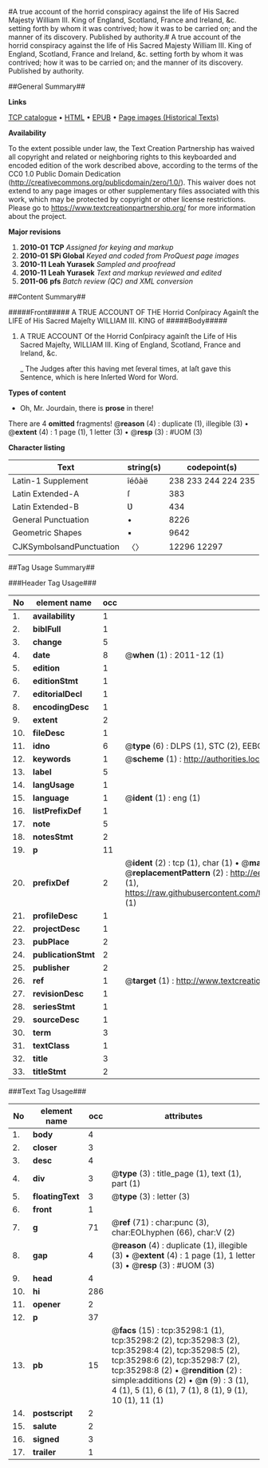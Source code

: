 #A true account of the horrid conspiracy against the life of His Sacred Majesty William III. King of England, Scotland, France and Ireland, &c. setting forth by whom it was contrived; how it was to be carried on; and the manner of its discovery. Published by authority.#
A true account of the horrid conspiracy against the life of His Sacred Majesty William III. King of England, Scotland, France and Ireland, &c. setting forth by whom it was contrived; how it was to be carried on; and the manner of its discovery. Published by authority.

##General Summary##

**Links**

[TCP catalogue](http://www.ota.ox.ac.uk/tcp/)  • 
[HTML](http://tei.it.ox.ac.uk/tcp/Texts-HTML/free/A63/A63322.html)  • 
[EPUB](http://tei.it.ox.ac.uk/tcp/Texts-EPUB/free/A63/A63322.epub) • 
[Page images (Historical Texts)](https://historicaltexts.jisc.ac.uk/eebo-99830844e)

**Availability**

To the extent possible under law, the Text Creation Partnership has waived all copyright and related or neighboring rights to this keyboarded and encoded edition of the work described above, according to the terms of the CC0 1.0 Public Domain Dedication (http://creativecommons.org/publicdomain/zero/1.0/). This waiver does not extend to any page images or other supplementary files associated with this work, which may be protected by copyright or other license restrictions. Please go to https://www.textcreationpartnership.org/ for more information about the project.

**Major revisions**

1. __2010-01__ __TCP__ *Assigned for keying and markup*
1. __2010-01__ __SPi Global__ *Keyed and coded from ProQuest page images*
1. __2010-11__ __Leah Yurasek__ *Sampled and proofread*
1. __2010-11__ __Leah Yurasek__ *Text and markup reviewed and edited*
1. __2011-06__ __pfs__ *Batch review (QC) and XML conversion*

##Content Summary##

#####Front#####
A TRUE ACCOUNT OF THE Horrid Conſpiracy Againſt the LIFE of His Sacred Majeſty WILLIAM III. KING of 
#####Body#####

1. A TRUE ACCOUNT Of the Horrid Conſpiracy againſt the Life of His Sacred Majeſty, WILLIAM III. King of England, Scotland, France and Ireland, &c.

    _ The Judges after this having met ſeveral times, at laſt gave this Sentence, which is here Inſerted Word for Word.

**Types of content**

  * Oh, Mr. Jourdain, there is **prose** in there!

There are 4 **omitted** fragments! 
 @__reason__ (4) : duplicate (1), illegible (3)  •  @__extent__ (4) : 1 page (1), 1 letter (3)  •  @__resp__ (3) : #UOM (3)

**Character listing**


|Text|string(s)|codepoint(s)|
|---|---|---|
|Latin-1 Supplement|îéôàë|238 233 244 224 235|
|Latin Extended-A|ſ|383|
|Latin Extended-B|Ʋ|434|
|General Punctuation|•|8226|
|Geometric Shapes|▪|9642|
|CJKSymbolsandPunctuation|〈〉|12296 12297|

##Tag Usage Summary##

###Header Tag Usage###

|No|element name|occ|attributes|
|---|---|---|---|
|1.|__availability__|1||
|2.|__biblFull__|1||
|3.|__change__|5||
|4.|__date__|8| @__when__ (1) : 2011-12 (1)|
|5.|__edition__|1||
|6.|__editionStmt__|1||
|7.|__editorialDecl__|1||
|8.|__encodingDesc__|1||
|9.|__extent__|2||
|10.|__fileDesc__|1||
|11.|__idno__|6| @__type__ (6) : DLPS (1), STC (2), EEBO-CITATION (1), PROQUEST (1), VID (1)|
|12.|__keywords__|1| @__scheme__ (1) : http://authorities.loc.gov/ (1)|
|13.|__label__|5||
|14.|__langUsage__|1||
|15.|__language__|1| @__ident__ (1) : eng (1)|
|16.|__listPrefixDef__|1||
|17.|__note__|5||
|18.|__notesStmt__|2||
|19.|__p__|11||
|20.|__prefixDef__|2| @__ident__ (2) : tcp (1), char (1)  •  @__matchPattern__ (2) : ([0-9\-]+):([0-9IVX]+) (1), (.+) (1)  •  @__replacementPattern__ (2) : http://eebo.chadwyck.com/downloadtiff?vid=$1&page=$2 (1), https://raw.githubusercontent.com/textcreationpartnership/Texts/master/tcpchars.xml#$1 (1)|
|21.|__profileDesc__|1||
|22.|__projectDesc__|1||
|23.|__pubPlace__|2||
|24.|__publicationStmt__|2||
|25.|__publisher__|2||
|26.|__ref__|1| @__target__ (1) : http://www.textcreationpartnership.org/docs/. (1)|
|27.|__revisionDesc__|1||
|28.|__seriesStmt__|1||
|29.|__sourceDesc__|1||
|30.|__term__|3||
|31.|__textClass__|1||
|32.|__title__|3||
|33.|__titleStmt__|2||


###Text Tag Usage###

|No|element name|occ|attributes|
|---|---|---|---|
|1.|__body__|4||
|2.|__closer__|3||
|3.|__desc__|4||
|4.|__div__|3| @__type__ (3) : title_page (1), text (1), part (1)|
|5.|__floatingText__|3| @__type__ (3) : letter (3)|
|6.|__front__|1||
|7.|__g__|71| @__ref__ (71) : char:punc (3), char:EOLhyphen (66), char:V (2)|
|8.|__gap__|4| @__reason__ (4) : duplicate (1), illegible (3)  •  @__extent__ (4) : 1 page (1), 1 letter (3)  •  @__resp__ (3) : #UOM (3)|
|9.|__head__|4||
|10.|__hi__|286||
|11.|__opener__|2||
|12.|__p__|37||
|13.|__pb__|15| @__facs__ (15) : tcp:35298:1 (1), tcp:35298:2 (2), tcp:35298:3 (2), tcp:35298:4 (2), tcp:35298:5 (2), tcp:35298:6 (2), tcp:35298:7 (2), tcp:35298:8 (2)  •  @__rendition__ (2) : simple:additions (2)  •  @__n__ (9) : 3 (1), 4 (1), 5 (1), 6 (1), 7 (1), 8 (1), 9 (1), 10 (1), 11 (1)|
|14.|__postscript__|2||
|15.|__salute__|2||
|16.|__signed__|3||
|17.|__trailer__|1||
